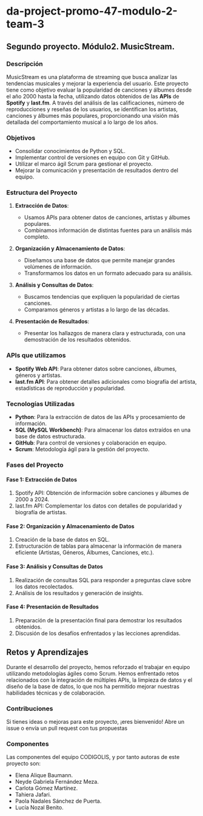# da-project-promo-47-modulo-2-team-3
## Segundo proyecto. Módulo2. MusicStream.

###  Descripción

MusicStream es una plataforma de streaming que busca analizar las tendencias musicales y mejorar la experiencia del usuario. Este proyecto tiene como objetivo evaluar la popularidad de canciones y álbumes desde el año 2000 hasta la fecha, utilizando datos obtenidos de las **APIs** de **Spotify** y **last.fm**. A través del análisis de las calificaciones, número de reproducciones y reseñas de los usuarios, se identifican los artistas, canciones y álbumes más populares, proporcionando una visión más detallada del comportamiento musical a lo largo de los años.


### Objetivos

- Consolidar conocimientos de Python y SQL.
- Implementar control de versiones en equipo con Git y GitHub.
- Utilizar el marco ágil Scrum para gestionar el proyecto.
- Mejorar la comunicación y presentación de resultados dentro del equipo.

###  Estructura del Proyecto

1. **Extracción de Datos**:
   - Usamos APIs para obtener datos de canciones, artistas y álbumes populares.
   - Combinamos información de distintas fuentes para un análisis más completo.

2. **Organización y Almacenamiento de Datos**:
   - Diseñamos una base de datos que permite manejar grandes volúmenes de información.
   - Transformamos los datos en un formato adecuado para su análisis.

3. **Análisis y Consultas de Datos**:
   - Buscamos tendencias que expliquen la popularidad de ciertas canciones.
   - Comparamos géneros y artistas a lo largo de las décadas.

4. **Presentación de Resultados**: 
    - Presentar los hallazgos de manera clara y estructurada, con una demostración de los resultados obtenidos.


###  APIs que utilizamos

- **Spotify Web API**: Para obtener datos sobre canciones, álbumes, géneros y artistas.
- **last.fm API**: Para obtener detalles adicionales como biografía del artista, estadísticas de reproducción y popularidad.


### Tecnologías Utilizadas

- **Python**: Para la extracción de datos de las APIs y procesamiento de información.
- **SQL (MySQL Workbench)**: Para almacenar los datos extraídos en una base de datos estructurada.
- **GitHub**: Para control de versiones y colaboración en equipo.
- **Scrum**: Metodología ágil para la gestión del proyecto.


### Fases del Proyecto

#### Fase 1: Extracción de Datos

1. Spotify API: Obtención de información sobre canciones y álbumes de 2000 a 2024.
2. last.fm API: Complementar los datos con detalles de popularidad y biografía de artistas.

#### Fase 2: Organización y Almacenamiento de Datos

1. Creación de la base de datos en SQL.
2. Estructuración de tablas para almacenar la información de manera eficiente (Artistas, Géneros, Álbumes, Canciones, etc.).

#### Fase 3: Análisis y Consultas de Datos

1. Realización de consultas SQL para responder a preguntas clave sobre los datos recolectados.
2. Análisis de los resultados y generación de insights.

#### Fase 4: Presentación de Resultados

1. Preparación de la presentación final para demostrar los resultados obtenidos.
2. Discusión de los desafíos enfrentados y las lecciones aprendidas.


## Retos y Aprendizajes

Durante el desarrollo del proyecto, hemos reforzado el trabajar en equipo utilizando metodologías ágiles como Scrum. Hemos enfrentado retos relacionados con la integración de múltiples APIs, la limpieza de datos y el diseño de la base de datos, lo que nos ha permitido mejorar nuestras habilidades técnicas y de colaboración.


### Contribuciones

Si tienes ideas o mejoras para este proyecto, ¡eres bienvenido! Abre un issue o envía un pull request con tus propuestas


### Componentes

Las componentes del equipo CODIGOLIS, y por tanto autoras de este proyecto son:
- Elena Alique Baumann.
- Neyde Gabriela Fernández Meza. 
- Carlota Gómez Martínez.
- Tahiera Jafari.
- Paola Nadales Sánchez de Puerta.
- Lucía Nozal Benito.
